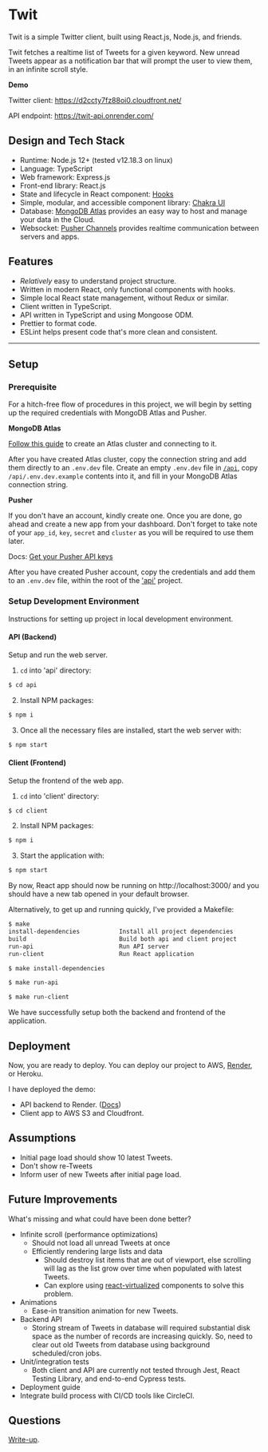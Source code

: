 # Twit

Twit is a simple Twitter client, built using React.js, Node.js, and friends.

Twit fetches a realtime list of Tweets for a given keyword. New unread Tweets
appear as a notification bar that will prompt the user to view them, in an
infinite scroll style.

**Demo**

Twitter client: https://d2ccty7fz88oi0.cloudfront.net/

API endpoint: https://twit-api.onrender.com/

## Design and Tech Stack

- Runtime: Node.js 12+ (tested v12.18.3 on linux)
- Language: TypeScript
- Web framework: Express.js
- Front-end library: React.js
- State and lifecycle in React component: [Hooks](https://reactjs.org/docs/hooks-intro.html)
- Simple, modular, and accessible component library: [Chakra UI](https://chakra-ui.com/)
- Database: [MongoDB Atlas](https://www.mongodb.com/cloud/atlas) provides an easy way to host and manage your data in the Cloud.
- Websocket: [Pusher Channels](https://pusher.com/channels) provides realtime communication between servers and apps.

## Features

- _Relatively_ easy to understand project structure.
- Written in modern React, only functional components with hooks.
- Simple local React state management, without Redux or similar.
- Client written in TypeScript.
- API written in TypeScript and using Mongoose ODM.
- Prettier to format code.
- ESLint helps present code that's more clean and consistent.

---

## Setup

### Prerequisite

For a hitch-free flow of procedures in this project, we will begin by setting up
the required credentials with MongoDB Atlas and Pusher.

**MongoDB Atlas**

[Follow this guide](https://docs.atlas.mongodb.com/getting-started/) to create
an Atlas cluster and connecting to it.

After you have created Atlas cluster, copy the connection string and add them
directly to an `.env.dev` file. Create an empty `.env.dev` file in [`/api`](./api), copy `/api/.env.dev.example`
contents into it, and fill in your MongoDB Atlas connection string.

**Pusher**

If you don't have an account, kindly create one. Once you are done, go ahead and
create a new app from your dashboard. Don't forget to take note of your
`app_id`, `key`, `secret` and `cluster` as you will be required to use them
later.

Docs: [Get your Pusher API keys](https://pusher.com/docs/channels/getting_started/javascript#get-your-free-api-keys)

After you have created Pusher account, copy the credentials and add them to
an `.env.dev` file, within the root of the ['api'](./api) project.

### Setup Development Environment

Instructions for setting up project in local development environment.

#### API (Backend)

Setup and run the web server.

1. `cd` into 'api' directory:

```sh
$ cd api
```

2. Install NPM packages:

```sh
$ npm i
```

3. Once all the necessary files are installed, start the web server with:

```sh
$ npm start
```

#### Client (Frontend)

Setup the frontend of the web app.

1. `cd` into 'client' directory:

```sh
$ cd client
```

2. Install NPM packages:

```sh
$ npm i
```

3. Start the application with:

```sh
$ npm start
```

By now, React app should now be running on http://localhost:3000/ and you should
have a new tab opened in your default browser.

Alternatively, to get up and running quickly, I've provided a Makefile:

```sh
$ make
install-dependencies           Install all project dependencies
build                          Build both api and client project
run-api                        Run API server
run-client                     Run React application

$ make install-dependencies

$ make run-api

$ make run-client
```

We have successfully setup both the backend and frontend of the application.

## Deployment

Now, you are ready to deploy. You can deploy our project to AWS, [Render](https://render.com/),
or Heroku.

I have deployed the demo:
- API backend to Render. ([Docs](https://render.com/docs/deploy-node-express-app))
- Client app to AWS S3 and Cloudfront.

## Assumptions

- Initial page load should show 10 latest Tweets.
- Don't show re-Tweets
- Inform user of new Tweets after initial page load.

## Future Improvements

What's missing and what could have been done better?

- Infinite scroll (performance optimizations)
  + Should not load all unread Tweets at once
  + Efficiently rendering large lists and data
    + Should destroy list items that are out of viewport, else scrolling will lag as the list grow over time when populated with latest Tweets.
    + Can explore using [react-virtualized](https://github.com/bvaughn/react-virtualized) components to solve this problem.
- Animations
  + Ease-in transition animation for new Tweets.
- Backend API
  + Storing stream of Tweets in database will required substantial disk space as the number of records are increasing quickly. So, need to clear out old Tweets from database using background scheduled/cron jobs.
- Unit/integration tests
  + Both client and API are currently not tested through Jest, React Testing Library, and end-to-end Cypress tests.
- Deployment guide
- Integrate build process with CI/CD tools like CircleCI.

## Questions

[Write-up](./follow-up-questions.md).
